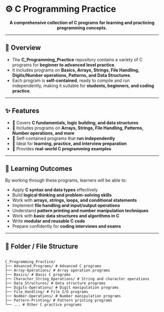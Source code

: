 # ⚙️ C Programming Practice

<p align="center">
  <b>A comprehensive collection of C programs for learning and practicing programming concepts.</b>
</p>

---

## 📝 Overview

- The **C_Programming_Practice** repository contains a variety of C programs for **beginner to advanced level practice**.  
- It includes programs on **Basics, Arrays, Strings, File Handling, Digits/Number operations, Patterns, and Data Structures**.  
- Each program is **self-contained**, ready to compile and run independently, making it suitable for **students, beginners, and coding practice**.

---

## ✨ Features

- 🔹 Covers **C fundamentals, logic building, and data structures**  
- 🔹 Includes programs on **Arrays, Strings, File Handling, Patterns, Number operations, and more**  
- 🔹 Self-contained programs that **run independently**  
- 🔹 Ideal for **learning, practice, and interview preparation**  
- 🔹 Provides **real-world C programming examples**  

---

## 🎯 Learning Outcomes

By working through these programs, learners will be able to:  

- Apply **C syntax and data types** effectively  
- Build **logical thinking and problem-solving skills**  
- Work with **arrays, strings, loops, and conditional statements**  
- Implement **file handling and input/output operations**  
- Understand **pattern printing and number manipulation techniques**  
- Work with **basic data structures and algorithms in C**  
- Write **modular and reusable C code**  
- Prepare confidently for **coding interviews and exams**  

---

## 📂 Folder / File Structure

```text

C_Programming_Practice/
├── Advanced_Programs/ # Advanced C programs
├── Array-Operations/ # Array operation programs
├── Basics/ # Basic C programs
├── Character_String_Operations/ # String and character operations
├── Data_Structures/ # Data structure programs
├── Digits-Operations/ # Digit manipulation programs
├── File_Handling/ # File I/O programs
├── Number-Operations/ # Number manipulation programs
├── Pattern-Printing/ # Pattern printing programs
└── ... # Other C practice programs



